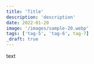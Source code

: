 ```yaml
---
title: 'Title'
description: 'description'
date: 2022-01-20
image: '/images/sample-20.webp'
tags: ['tag-5', 'tag-6', tag-7]
_draft: true
---
```


text
